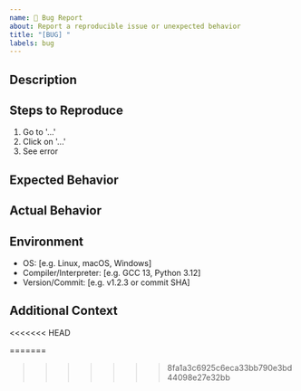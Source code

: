 ```yaml
---
name: 🐞 Bug Report
about: Report a reproducible issue or unexpected behavior
title: "[BUG] "
labels: bug
---
```


## Description
<!-- A clear and concise description of the problem. -->

## Steps to Reproduce
1. Go to '...'
2. Click on '...'
3. See error

## Expected Behavior
<!-- What you expected to happen. -->

## Actual Behavior
<!-- What actually happened. Include logs or screenshots if possible. -->

## Environment
- OS: [e.g. Linux, macOS, Windows]
- Compiler/Interpreter: [e.g. GCC 13, Python 3.12]
- Version/Commit: [e.g. v1.2.3 or commit SHA]

## Additional Context
<<<<<<< HEAD
<!-- Any other info that might help us debug. -->
=======
<!-- Any other info that might help us debug. -->
>>>>>>> 8fa1a3c6925c6eca33bb790e3bd44098e27e32bb

